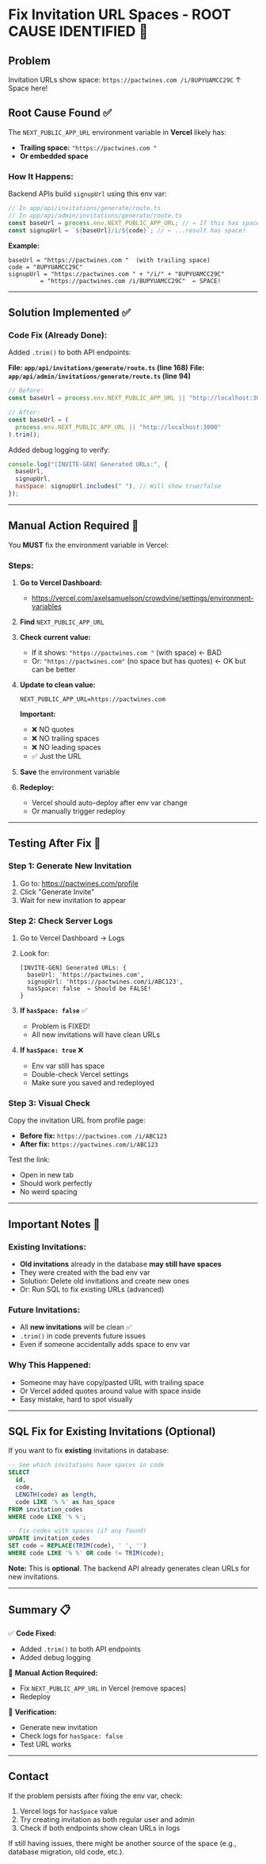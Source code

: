 # Fix Invitation URL Spaces - ROOT CAUSE IDENTIFIED 🎯

## Problem

Invitation URLs show space: `https://pactwines.com /i/8UPYUAMCC29C`
↑ Space here!

## Root Cause Found ✅

The `NEXT_PUBLIC_APP_URL` environment variable in **Vercel** likely has:

- **Trailing space:** `"https://pactwines.com "`
- **Or embedded space**

### How It Happens:

Backend APIs build `signupUrl` using this env var:

```javascript
// In app/api/invitations/generate/route.ts
// In app/api/admin/invitations/generate/route.ts
const baseUrl = process.env.NEXT_PUBLIC_APP_URL; // ← If this has space...
const signupUrl = `${baseUrl}/i/${code}`; // ← ...result has space!
```

**Example:**

```
baseUrl = "https://pactwines.com "  (with trailing space)
code = "8UPYUAMCC29C"
signupUrl = "https://pactwines.com " + "/i/" + "8UPYUAMCC29C"
         = "https://pactwines.com /i/8UPYUAMCC29C"  ← SPACE!
```

---

## Solution Implemented ✅

### Code Fix (Already Done):

Added `.trim()` to both API endpoints:

**File: `app/api/invitations/generate/route.ts` (line 168)**
**File: `app/api/admin/invitations/generate/route.ts` (line 94)**

```javascript
// Before:
const baseUrl = process.env.NEXT_PUBLIC_APP_URL || "http://localhost:3000";

// After:
const baseUrl = (
  process.env.NEXT_PUBLIC_APP_URL || "http://localhost:3000"
).trim();
```

Added debug logging to verify:

```javascript
console.log("[INVITE-GEN] Generated URLs:", {
  baseUrl,
  signupUrl,
  hasSpace: signupUrl.includes(" "), // Will show true/false
});
```

---

## Manual Action Required 🚨

You **MUST** fix the environment variable in Vercel:

### Steps:

1. **Go to Vercel Dashboard:**
   - https://vercel.com/axelsamuelson/crowdvine/settings/environment-variables

2. **Find** `NEXT_PUBLIC_APP_URL`

3. **Check current value:**
   - If it shows: `"https://pactwines.com "` (with space) ← BAD
   - Or: `"https://pactwines.com"` (no space but has quotes) ← OK but can be better

4. **Update to clean value:**

   ```
   NEXT_PUBLIC_APP_URL=https://pactwines.com
   ```

   **Important:**
   - ❌ NO quotes
   - ❌ NO trailing spaces
   - ❌ NO leading spaces
   - ✅ Just the URL

5. **Save** the environment variable

6. **Redeploy:**
   - Vercel should auto-deploy after env var change
   - Or manually trigger redeploy

---

## Testing After Fix 🧪

### Step 1: Generate New Invitation

1. Go to: https://pactwines.com/profile
2. Click "Generate Invite"
3. Wait for new invitation to appear

### Step 2: Check Server Logs

1. Go to Vercel Dashboard → Logs
2. Look for:

   ```
   [INVITE-GEN] Generated URLs: {
     baseUrl: 'https://pactwines.com',
     signupUrl: 'https://pactwines.com/i/ABC123',
     hasSpace: false  ← Should be FALSE!
   }
   ```

3. **If `hasSpace: false`** ✅
   - Problem is FIXED!
   - All new invitations will have clean URLs

4. **If `hasSpace: true`** ❌
   - Env var still has space
   - Double-check Vercel settings
   - Make sure you saved and redeployed

### Step 3: Visual Check

Copy the invitation URL from profile page:

- **Before fix:** `https://pactwines.com /i/ABC123`
- **After fix:** `https://pactwines.com/i/ABC123`

Test the link:

- Open in new tab
- Should work perfectly
- No weird spacing

---

## Important Notes 📝

### Existing Invitations:

- **Old invitations** already in the database **may still have spaces**
- They were created with the bad env var
- Solution: Delete old invitations and create new ones
- Or: Run SQL to fix existing URLs (advanced)

### Future Invitations:

- All **new invitations** will be clean ✅
- `.trim()` in code prevents future issues
- Even if someone accidentally adds space to env var

### Why This Happened:

- Someone may have copy/pasted URL with trailing space
- Or Vercel added quotes around value with space inside
- Easy mistake, hard to spot visually

---

## SQL Fix for Existing Invitations (Optional)

If you want to fix **existing** invitations in database:

```sql
-- See which invitations have spaces in code
SELECT
  id,
  code,
  LENGTH(code) as length,
  code LIKE '% %' as has_space
FROM invitation_codes
WHERE code LIKE '% %';

-- Fix codes with spaces (if any found)
UPDATE invitation_codes
SET code = REPLACE(TRIM(code), ' ', '')
WHERE code LIKE '% %' OR code != TRIM(code);
```

**Note:** This is **optional**. The backend API already generates clean URLs for new invitations.

---

## Summary 📋

✅ **Code Fixed:**

- Added `.trim()` to both API endpoints
- Added debug logging

🔧 **Manual Action Required:**

- Fix `NEXT_PUBLIC_APP_URL` in Vercel (remove spaces)
- Redeploy

🧪 **Verification:**

- Generate new invitation
- Check logs for `hasSpace: false`
- Test URL works

---

## Contact

If the problem persists after fixing the env var, check:

1. Vercel logs for `hasSpace` value
2. Try creating invitation as both regular user and admin
3. Check if both endpoints show clean URLs in logs

If still having issues, there might be another source of the space (e.g., database migration, old code, etc.).
